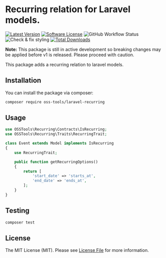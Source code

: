 # Recurring relation for Laravel models.

[![Latest Version](https://img.shields.io/github/release/oss-tools/laravel-recurring.svg?style=flat-square)](https://github.com/oss-tools/laravel-recurring/releases)
[![Software License](https://img.shields.io/badge/license-MIT-brightgreen.svg?style=flat-square)](LICENSE.md)
![GitHub Workflow Status](https://img.shields.io/github/workflow/status/oss-tools/laravel-recurring/run-tests?label=tests)
![Check & fix styling](https://github.com/oss-tools/laravel-recurring/workflows/Check%20&%20fix%20styling/badge.svg)
[![Total Downloads](https://img.shields.io/packagist/dt/oss-tools/laravel-recurring.svg?style=flat-square)](https://packagist.org/packages/oss-tools/laravel-recurring)

**Note:** This package is still in active development so breaking changes may be applied before v1 is released. Please proceed with caution.

This package adds a recurring relation to laravel models.

## Installation

You can install the package via composer:

```bash
composer require oss-tools/laravel-recurring
```

## Usage

``` php
use OSSTools\Recurring\Contracts\IsRecurring;
use OSSTools\Recurring\Traits\RecurringTrait;

class Event extends Model implements IsRecurring
{
    use RecurringTrait;

    public function getRecurringOptions()
    {
        return [
            'start_date' => 'starts_at',
            'end_date' => 'ends_at',
        ];
    }
}
```

## Testing

``` bash
composer test
```


## License

The MIT License (MIT). Please see [License File](LICENSE.md) for more information.

